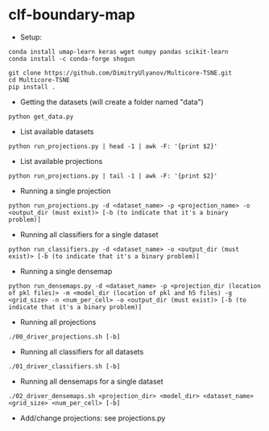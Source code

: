 # clf-boundary-map

- Setup:

```
conda install umap-learn keras wget numpy pandas scikit-learn
conda install -c conda-forge shogun

git clone https://github.com/DimitryUlyanov/Multicore-TSNE.git
cd Multicore-TSNE
pip install .
```

- Getting the datasets (will create a folder named "data")

```
python get_data.py
```

- List available datasets
```
python run_projections.py | head -1 | awk -F: '{print $2}'
```

- List available projections
```
python run_projections.py | tail -1 | awk -F: '{print $2}'
```

- Running a single projection
```
python run_projections.py -d <dataset_name> -p <projection_name> -o <output_dir (must exist)> [-b (to indicate that it's a binary problem)]
```

- Running all classifiers for a single dataset
```
python run_classifiers.py -d <dataset_name> -o <output_dir (must exist)> [-b (to indicate that it's a binary problem)]
```

- Running a single densemap
```
python run_densemaps.py -d <dataset_name> -p <projection_dir (location of pkl files)> -m <model_dir (location of pkl and h5 files) -g <grid_size> -n <num_per_cell> -o <output_dir (must exist)> [-b (to indicate that it's a binary problem)]
```

- Running all projections
```
./00_driver_projections.sh [-b]
```

- Running all classifiers for all datasets
```
./01_driver_classifiers.sh [-b]
```

- Running all densemaps for a single dataset
```
./02_driver_densemaps.sh <projection_dir> <model_dir> <dataset_name> <grid_size> <num_per_cell> [-b]
```

- Add/change projections: see projections.py
